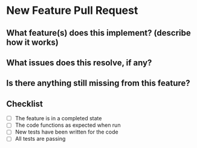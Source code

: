 # New Feature Pull Request

## What feature(s) does this implement? (describe how it works)

## What issues does this resolve, if any?

## Is there anything still missing from this feature?

## Checklist

- [ ] The feature is in a completed state
- [ ] The code functions as expected when run
- [ ] New tests have been written for the code
- [ ] All tests are passing
